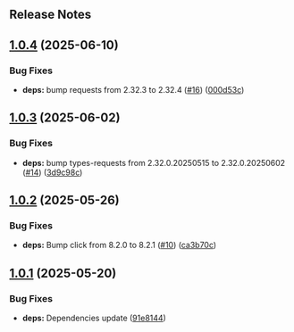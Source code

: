 Release Notes
---

## [1.0.4](https://github.com/inlyse/inlyse-python/compare/1.0.3...1.0.4) (2025-06-10)


### Bug Fixes

* **deps:** bump requests from 2.32.3 to 2.32.4 ([#16](https://github.com/inlyse/inlyse-python/issues/16)) ([000d53c](https://github.com/inlyse/inlyse-python/commit/000d53c759b31fdea483e31b3487e623cb580099))

## [1.0.3](https://github.com/inlyse/inlyse-python/compare/1.0.2...1.0.3) (2025-06-02)


### Bug Fixes

* **deps:** bump types-requests from 2.32.0.20250515 to 2.32.0.20250602 ([#14](https://github.com/inlyse/inlyse-python/issues/14)) ([3d9c98c](https://github.com/inlyse/inlyse-python/commit/3d9c98c1c57bbe76ad1cd15697521080da7f207a))

## [1.0.2](https://github.com/inlyse/inlyse-python/compare/1.0.1...1.0.2) (2025-05-26)


### Bug Fixes

* **deps:** Bump click from 8.2.0 to 8.2.1 ([#10](https://github.com/inlyse/inlyse-python/issues/10)) ([ca3b70c](https://github.com/inlyse/inlyse-python/commit/ca3b70c9ecc75eea77fc708e76f6d3c6c4087249))

## [1.0.1](https://github.com/inlyse/inlyse-python/compare/1.0.0...1.0.1) (2025-05-20)


### Bug Fixes

* **deps:** Dependencies update ([91e8144](https://github.com/inlyse/inlyse-python/commit/91e81448d68a6a61f30b972f82164792316b2ce3))
